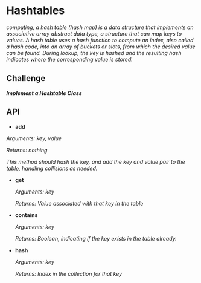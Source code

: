 # Hashtables

 *computing, a hash table (hash map) is a data structure that implements an associative array abstract data type, a structure that can map keys to values. A hash table uses a hash function to compute an index, also called a hash code, into an array of buckets or slots, from which the desired value can be found. During lookup, the key is hashed and the resulting hash indicates where the corresponding value is stored.*

## Challenge

***Implement a Hashtable Class***

## API

- **add**

*Arguments: key, value*

  *Returns: nothing*

*This method should hash the key, and add the key and value pair to the table, handling collisions as needed.*

- **get**

  *Arguments: key*

  *Returns: Value associated with that key in the table*

- **contains**

  *Arguments: key*

  *Returns: Boolean, indicating if the key exists in the table already.*

- **hash**

  *Arguments: key*

  *Returns: Index in the collection for that key*


  